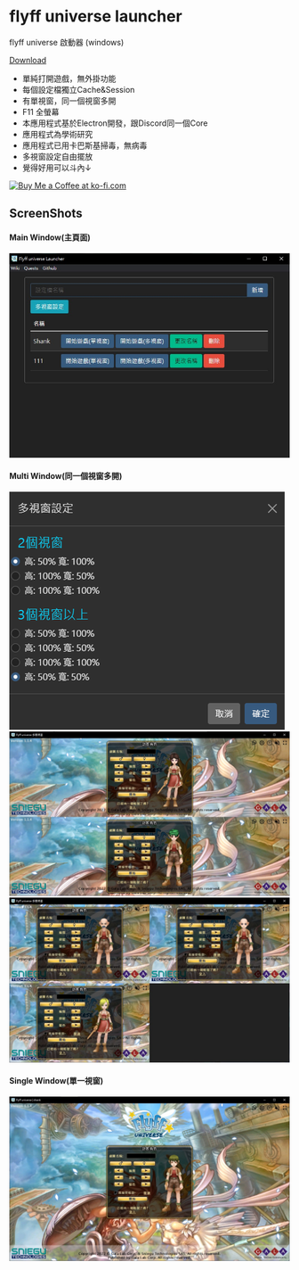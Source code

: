 # flyff universe launcher
 flyff universe 啟動器 (windows)

[Download](https://github.com/yungming/flyff-universe-launcher/releases)

- 單純打開遊戲，無外掛功能
- 每個設定檔獨立Cache&Session
- 有單視窗，同一個視窗多開
- F11 全螢幕
- 本應用程式基於Electron開發，跟Discord同一個Core
- 應用程式為學術研究
- 應用程式已用卡巴斯基掃毒，無病毒
- 多視窗設定自由擺放
- 覺得好用可以斗內↓

<a href='https://ko-fi.com/Z8Z7GSFJE' target='_blank'><img height='36' style='border:0px;height:36px;' src='https://storage.ko-fi.com/cdn/kofi2.png?v=3' border='0' alt='Buy Me a Coffee at ko-fi.com' /></a>

## ScreenShots
#### Main Window(主頁面)
![main window](screenShots/main.jpg?v=1.0)
#### Multi Window(同一個視窗多開)
![multiWindowSetting.jpg](screenShots/multiWindowSetting.jpg)
![multiWindows.jpg](screenShots/multiWindows.jpg)
![multiWindow-2.jpg](screenShots/multiWindow-2.jpg)
#### Single Window(單一視窗)
![singleWindow.jpg](screenShots/singleWindow.jpg)
